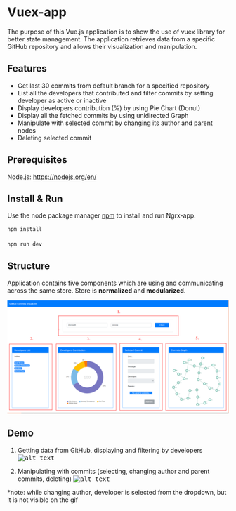 # Vuex-app

  The purpose of this Vue.js application is to show the use of vuex library for better state management. 
  The application retrieves data from a specific GitHub repository and allows their visualization and manipulation.

## Features

* Get last 30 commits from default branch for a specified repository
* List all the developers that contributed and filter commits by setting developer as active or inactive
* Display developers contribution (%) by using Pie Chart (Donut)
* Display all the fetched commits by using unidirected Graph
* Manipulate with selected commit by changing its author and parent nodes
* Deleting selected commit

## Prerequisites

  Node.js: https://nodejs.org/en/
  
## Install & Run

  Use the node package manager [npm](https://www.npmjs.com/) to install and run Ngrx-app.

  ```bash
  npm install

  npm run dev
  ```
  
## Structure
  
  Application contains five components which are using and communicating across the same store. 
  Store is <strong>normalized</strong> and <strong>modularized</strong>. 
  
  <kbd>![alt text](/src/assets/components.png)


## Demo
  
  1. Getting data from GitHub, displaying and filtering by developers
  <kbd>![alt text](/src/assets/ngrx-app_dev_filter.gif)
  
  
  2. Manipulating with commits (selecting, changing author and parent commits, deleting)
  <kbd>![alt text](/src/assets/ngrx-app_commits_man.gif)
  
  *note: while changing author, developer is selected from the dropdown, but it is not visible on the gif





